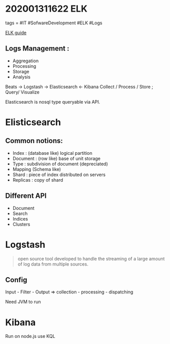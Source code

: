 # 202001311622 ELK
tags = #IT #SofwareDevelopment #ELK #Logs

[ELK guide](https://logz.io/learn/complete-guide-elk-stack/#installing-elk)

## Logs Management :

 * Aggregation
 * Processing
 * Storage
 * Analysis


Beats -> Logstash -> Elasticsearch <- Kibana
Collect / Process  / Store  ; Query/ Visualize


Elasticsearch is nosql type queryable via API.

# Elisticsearch

## Common notions:

* Index : (database like) logical partition
* Document : (row like) base of unit storage
* Type : subdivision of document (depreciated)
* Mapping (Schema like)
* Shard : piece of index distributed on servers
* Replicas : copy of shard

## Different API

* Document
* Search
* Indices
* Clusters

# Logstash

>open source tool developed to handle the streaming of a large amount of log data from multiple sources.

## Config

 Input - Filter - Output
=> collection -  processing - dispatching

Need JVM to run


# Kibana

Run on node.js
use KQL